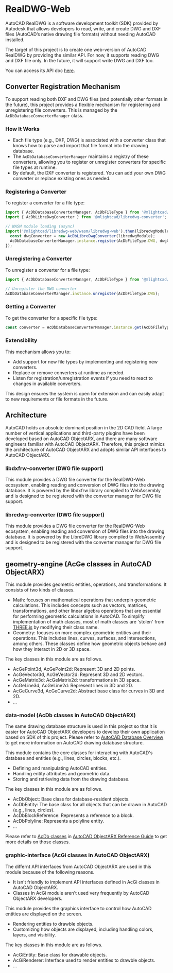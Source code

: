 # RealDWG-Web

AutoCAD RealDWG is a software development toolkit (SDK) provided by Autodesk that allows developers to read, write, and create DWG and DXF files (AutoCAD’s native drawing file formats) without needing AutoCAD installed.

The target of this project is to create one web-version of AutoCAD RealDWG by providing the similar API. For now, it supports reading DWG and DXF file only. In the future, it will support write DWG and DXF too.

You can access its API doc [here](https://mlightcad.gitlab.io/realdwg-web/).

## Converter Registration Mechanism

To support reading both DXF and DWG files (and potentially other formats in the future), this project provides a flexible mechanism for registering and unregistering file converters. This is managed by the `AcDbDatabaseConverterManager` class.

### How It Works

- Each file type (e.g., DXF, DWG) is associated with a converter class that knows how to parse and import that file format into the drawing database.
- The `AcDbDatabaseConverterManager` maintains a registry of these converters, allowing you to register or unregister converters for specific file types at runtime.
- By default, the DXF converter is registered. You can add your own DWG converter or replace existing ones as needed.

### Registering a Converter

To register a converter for a file type:

```ts
import { AcDbDatabaseConverterManager, AcDbFileType } from '@mlightcad/data-model';
import { AcDbLibreDwgConverter } from '@mlightcad/libredwg-converter';

// WASM module loading (async)
import('@mlightcad/libredwg-web/wasm/libredwg-web').then(libredwgModule => {
  const dwgConverter = new AcDbLibreDwgConverter(libredwgModule);
  AcDbDatabaseConverterManager.instance.register(AcDbFileType.DWG, dwgConverter);
});
```

### Unregistering a Converter

To unregister a converter for a file type:

```ts
import { AcDbDatabaseConverterManager, AcDbFileType } from '@mlightcad/data-model';

// Unregister the DWG converter
AcDbDatabaseConverterManager.instance.unregister(AcDbFileType.DWG);
```

### Getting a Converter

To get the converter for a specific file type:

```ts
const converter = AcDbDatabaseConverterManager.instance.get(AcDbFileType.DXF);
```

### Extensibility

This mechanism allows you to:
- Add support for new file types by implementing and registering new converters.
- Replace or remove converters at runtime as needed.
- Listen for registration/unregistration events if you need to react to changes in available converters.

This design ensures the system is open for extension and can easily adapt to new requirements or file formats in the future.

## Architecture

AutoCAD holds an absolute dominant position in the 2D CAD field. A large number of vertical applications and third-party plugins have been developed based on AutoCAD ObjectARX, and there are many software engineers familiar with AutoCAD ObjectARX. Therefore, this project mimics the architecture of AutoCAD ObjectARX and adopts similar API interfaces to AutoCAD ObjectARX.

### libdxfrw-converter (DWG file support)

This module provides a DWG file converter for the RealDWG-Web ecosystem, enabling reading and conversion of DWG files into the drawing database. It is powered by the libdxfrw library compiled to WebAssembly and is designed to be registered with the converter manager for DWG file support.

### libredwg-converter (DWG file support)

This module provides a DWG file converter for the RealDWG-Web ecosystem, enabling reading and conversion of DWG files into the drawing database. It is powered by the LibreDWG library compiled to WebAssembly and is designed to be registered with the converter manager for DWG file support.

## geometry-engine (AcGe classes in AutoCAD ObjectARX)

This module provides geometric entities, operations, and transformations. It consists of two kinds of classes.

- Math: focuses on mathematical operations that underpin geometric calculations. This includes concepts such as vectors, matrices, transformations, and other linear algebra operations that are essential for performing geometric calculations in AutoCAD. To simplify implementation of math classes, most of math classes are 'stolen' from [THREE.js](https://threejs.org/docs/index.html) by modifying their class name.
- Geometry: focuses on more complex geometric entities and their operations. This includes lines, curves, surfaces, and intersections, among others. These classes define how geometric objects behave and how they interact in 2D or 3D space.

The key classes in this module are as follows.

- AcGePoint3d, AcGePoint2d: Represent 3D and 2D points.
- AcGeVector3d, AcGeVector2d: Represent 3D and 2D vectors.
- AcGeMatrix3d: AcGeMatrix2d: transformations in 3D space.
- AcGeLine3d, AcGeLine2d: Represent lines in 3D and 2D.
- AcGeCurve3d, AcGeCurve2d: Abstract base class for curves in 3D and 2D.
- ...

### data-model (AcDb classes in AutoCAD ObjectARX)

The same drawing database structure is used in this project so that it is easier for AutoCAD ObjectARX developers to develop their own application based on SDK of this project. Please refer to [AutoCAD Database Overview](https://help.autodesk.com/view/OARX/2024/ENU/?guid=GUID-4F4766EC-7BFC-456E-BE5B-7676B4658E15) to get more information on AutoCAD drawing database structure. 

This module contains the core classes for interacting with AutoCAD's database and entities (e.g., lines, circles, blocks, etc.).

- Defining and manipulating AutoCAD entities.
- Handling entity attributes and geometric data.
- Storing and retrieving data from the drawing database.

The key classes in this module are as follows.

- AcDbObject: Base class for database-resident objects.
- AcDbEntity: The base class for all objects that can be drawn in AutoCAD (e.g., lines, circles).
- AcDbBlockReference: Represents a reference to a block.
- AcDbPolyline: Represents a polyline entity.
- ...

Please refer to [AcDb classes](https://help.autodesk.com/view/OARX/2024/ENU/?guid=OARX-RefGuide-AcDb_Classes) in [AutoCAD ObjectARX Reference Guide](https://help.autodesk.com/view/OARX/2024/ENU/?guid=OARX-RefGuide-ObjectARX_Reference_Guide) to get more details on those classes.

### graphic-interface (AcGi classes in AutoCAD ObjectARX)

The differnt API interfaces from AutoCAD ObjectARX are used in this module because of the following reasons.

- It isn't friendly to implement API interfaces defined in AcGi classes in AutoCAD ObjectARX.
- Classes in AcGi module aren't used very frequently by AutoCAD ObjectARX developers. 

This module provides the graphics interface to control how AutoCAD entities are displayed on the screen.

- Rendering entities to drawble objects.
- Customizing how objects are displayed, including handling colors, layers, and visibility.

The key classes in this module are as follows.

- AcGiEntity: Base class for drawable objects.
- AcGiRenderer: Interface used to render entities to drawble objects.
- ...

